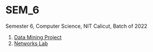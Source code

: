 # SEM_6
Semester 6, Computer Science, NIT Calicut, Batch of 2022

1. [Data Mining Project](https://github.com/vasanthkumar18/SEM_6/tree/main/Data%20Mining%20Project)
2. [Networks Lab](https://github.com/vasanthkumar18/Networks_Lab)
